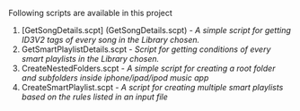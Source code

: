 
Following scripts are available in this project

1. [GetSongDetails.scpt] (GetSongDetails.scpt) - _A simple script for getting ID3V2 tags of every song in the Library chosen._
2. GetSmartPlaylistDetails.scpt - _Script for getting conditions of every smart playlists in the Library chosen._
3. CreateNestedFolders.scpt - _A simple script for creating a root folder and subfolders inside iphone/ipad/ipod music app_
4. CreateSmartPlaylist.scpt - _A script for creating multiple smart playlists based on the rules listed in an input file_
